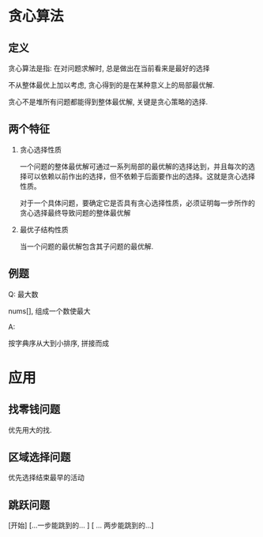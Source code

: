 # 贪心算法





## 定义

贪心算法是指: 在对问题求解时, 总是做出在当前看来是最好的选择

不从整体最优上加以考虑, 贪心得到的是在某种意义上的局部最优解.

贪心不是堆所有问题都能得到整体最优解, 关键是贪心策略的选择.



## 两个特征

1. 贪心选择性质

   一个问题的整体最优解可通过一系列局部的最优解的选择达到，并且每次的选择可以依赖以前作出的选择，但不依赖于后面要作出的选择。这就是贪心选择性质。

   对于一个具体问题，要确定它是否具有贪心选择性质，必须证明每一步所作的贪心选择最终导致问题的整体最优解

2. 最优子结构性质

   当一个问题的最优解包含其子问题的最优解.



## 例题

Q: 最大数

nums[], 组成一个数使最大

A:

按字典序从大到小排序, 拼接而成



# 应用



## 找零钱问题

优先用大的找.



## 区域选择问题

优先选择结束最早的活动

## 跳跃问题

[开始] [...一步能跳到的... ] [ ... 两步能跳到的...] 